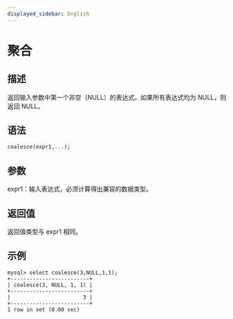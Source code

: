 ```yaml
---
displayed_sidebar: English
---
```


# 聚合

## 描述

返回输入参数中第一个非空（NULL）的表达式。如果所有表达式均为 NULL，则返回 NULL。

## 语法

```Haskell
coalesce(expr1,...);
```

## 参数

expr1：输入表达式，必须计算得出兼容的数据类型。

## 返回值

返回值类型与 expr1 相同。

## 示例

```Plain
mysql> select coalesce(3,NULL,1,1);
+-------------------------+
| coalesce(3, NULL, 1, 1) |
+-------------------------+
|                       3 |
+-------------------------+
1 row in set (0.00 sec)
```

